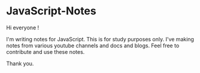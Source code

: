 # JavaScript-Notes

Hi everyone !

I'm writing notes for JavaScript. This is for study purposes only. I've making notes from various youtube channels and docs and blogs.
Feel free to contribute and use these notes.

Thank you.
